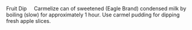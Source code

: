 Fruit Dip
 
 
Carmelize can of sweetened (Eagle Brand) condensed milk by boiling (slow) for approximately 1 hour. 
Use carmel pudding for dipping fresh apple slices.
